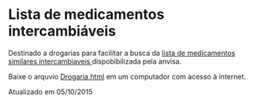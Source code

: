 # Lista de medicamentos intercambiáveis

<p> Destinado a drogarias para facilitar a busca da <a href="http://portal.anvisa.gov.br/wps/wcm/connect/503bca0046ae375dbdbdfd2e64280806/lista+site+15-12-14+PDF.pdf?MOD=AJPERES">lista de medicamentos similares intercambiaveis </a> dispobibilizada pela anvisa. 
<p>Baixe o arquvio <a href="https://github.com/ribeiroluis/MedicineList/blob/master/Drogaria.html" download="Drogaria.html">Drogaria.html</a> em um computador com acesso à internet.
<p> Atualizado em 05/10/2015

